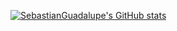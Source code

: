 [![SebastianGuadalupe's GitHub stats](https://github-readme-stats.vercel.app/api?username=sebastianguadalupe)](https://github.com/anuraghazra/github-readme-stats)

